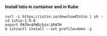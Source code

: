 #### Install Istio in container and in Kube
```
curl -L https://istio.io/downloadIstio | sh -
cd istio-1.9.0
export PATH=$PWD/bin:$PATH
$ istioctl install --set profile=demo -y
```